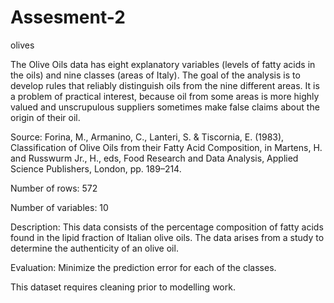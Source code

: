 # Assesment-2
olives

The Olive Oils data has eight explanatory variables (levels of fatty acids in the oils) and nine classes (areas of Italy). The goal of the analysis is to develop rules that reliably distinguish oils from the nine different areas. It is a problem of practical interest, because oil from some areas is more highly valued and unscrupulous suppliers sometimes make false claims about the origin of their oil. 

Source: Forina, M., Armanino, C., Lanteri, S. & Tiscornia, E. (1983), Classification of Olive Oils from their Fatty Acid Composition, in Martens, H. and Russwurm Jr., H., eds, Food Research and Data Analysis, Applied Science Publishers, London, pp. 189–214. 

Number of rows: 572

Number of variables: 10

Description: This data consists of the percentage composition of fatty acids found in the lipid fraction of Italian olive oils. The data arises from a study to determine the authenticity of an olive oil.

Evaluation: Minimize the prediction error for each of the classes. 

This dataset requires cleaning prior to modelling work. 
